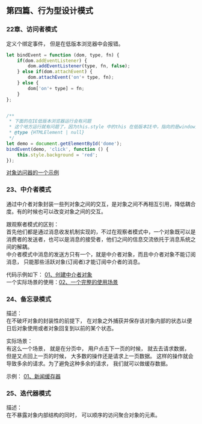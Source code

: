 ## <div id="class04">第四篇、行为型设计模式</div>

### <div id="class04-22">22章、访问者模式</div>
定义个绑定事件， 但是在低版本浏览器中会报错。
```js
let bindEvent = function (dom, type, fn) {
    if(dom.addEventListener) {
        dom.addEventListener(type, fn, false);
    } else if(dom.attachEvent) {
        dom.attachEvent('on'+ type, fn);
    } else {
        dom['on'+ type] = fn;
    }
};


/**
 * 下面的在IE低版本浏览器运行会有问题
 * 这个地方运行就有问题了，因为this.style 中的this 在低版本IE中，指向的是window对象
 * @type {HTMLElement | null}
 */
let demo = document.getElementById('dome');
bindEvent(demo, 'click', function () {
    this.style.background = 'red';
});
```
[对象访问器的一个示例](./22章、访问者模式/02、对象访问器.js)


### <div id="class04-23">23、中介者模式</div>
通过中介者对象封装一些列对象之间的交互，是对象之间不再相互引用，降低耦合度。有的时候也可以改变对象之间的交互。

跟观察者模式的区别：                       
首先他们都是通过消息收发机制实现的，不过在观察者模式中，一个对象既可以是消费者的发送者，也可以是消息的接受者，他们之间的信息交流依托于消息系统之间的解耦。                       
中介者模式中消息的发送方只有一个，就是中介者对象，而且中介者对象不能订阅消息， 只能那些活跃对象(订阅者)才能订阅中介者的消息。

代码示例如下： [01、创建中介者对象](23、中介者模式/01、创建中介者对象.js)                            
一个实际场景的使用：[02、一个完整的使用场景](./23、中介者模式/02、一个完整的使用场景.js)


### <div id="class04-24">24、备忘录模式</div>
描述：                         
在不破坏对象的封装性的前提下， 在对象之外捕获并保存该对象内部的状态以便日后对象使用或者对象回复到以前的某个状态。

实际场景：                   
有这么一个场景， 就是在分页中， 用户点击下一页的时候， 就去去请求数据， 但是又点回上一页的时候， 大多数的操作还是请求上一页数据。
这样的操作就会导致多余的请求。为了避免这种多余的请求， 我们就可以做缓存数据。

示例： [01、新闻缓存器](./24、备忘录模式/01、新闻缓存器.js)


### <div id="class04-25">25、迭代器模式</div>
描述：                     
在不暴露对象内部结构的同时， 可以顺序的访问聚合对象的元素。



 
